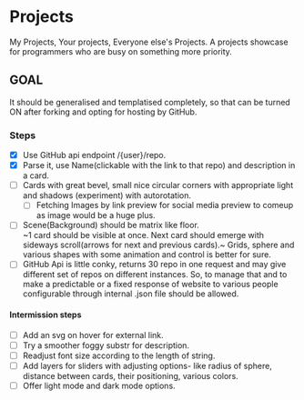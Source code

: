 # Projects
My Projects, Your projects, Everyone else's Projects. A projects showcase for programmers who are busy on something more priority.
 ## GOAL
 It should be generalised and templatised completely, so that can be turned ON after forking and opting for hosting by GitHub. 
 
 ### Steps
 - [x] Use GitHub api endpoint /{user}/repo.
 - [x] Parse it, use Name(clickable with the link to that repo) and description in a card.
 - [ ] Cards with great bevel, small nice circular corners with appropriate light and shadows (experiment) with autorotation.
   - [ ] Fetching Images by link preview for social media preview to comeup as image would be a huge plus.
 - [ ] Scene(Background) should be matrix like floor.  
 ~1 card should be visible at once. Next card should emerge with sideways scroll(arrows for next and previous cards).~ Grids, sphere and various shapes with some animation and control is better for sure.
 - [ ] GitHub Api is little conky, returns 30 repo in one request and may give different set of repos on different instances. So, to manage that and to make a predictable or a fixed response of website to various people configurable through internal .json file should be allowed.

#### Intermission steps
- [ ] Add an svg on hover for external link.
- [ ] Try a smoother foggy substr for description.
- [ ] Readjust font size according to the length of string.
- [ ] Add layers for sliders with adjusting options- like radius of sphere, distance between cards, their positioning, various colors.
- [ ] Offer light mode and dark mode options.
